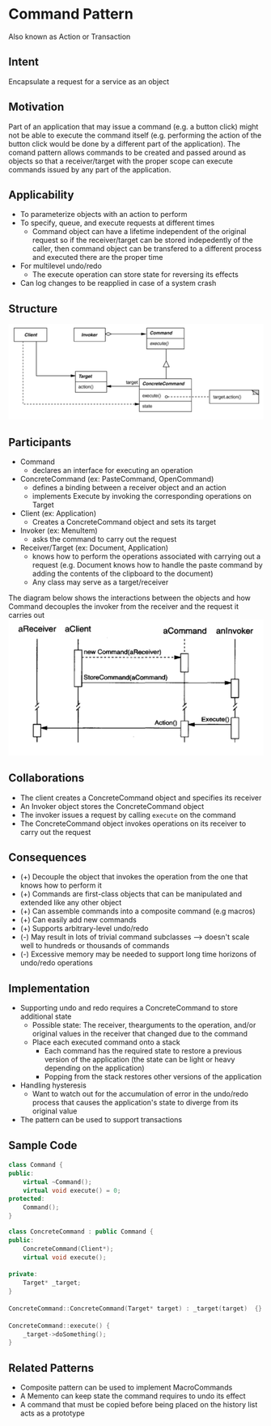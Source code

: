 # Command Pattern 
Also known as Action or Transaction 

## Intent
Encapsulate a request for a service as an object

## Motivation
Part of an application that may issue a command (e.g. a button click) might not be able to execute the command itself (e.g. performing the action of the button click would be done by a different part of the application). The comand pattern allows commands to be created and passed around as objects so that a receiver/target with the proper scope can execute commands issued by any part of the application.

## Applicability
- To parameterize objects with an action to perform
- To specify, queue, and execute requests at different times
    - Command object can have a lifetime independent of the original request so if the receiver/target can be stored indepedently of the caller, then command object can be transfered to a different process and executed there are the proper time
- For multilevel undo/redo
    - The execute operation can store state for reversing its effects
- Can log changes to be reapplied in case of a system crash

## Structure
![](../static/command.png)

## Participants
- Command
    - declares an interface for executing an operation
- ConcreteCommand (ex: PasteCommand, OpenCommand)
    - defines a binding between a receiver object and an action
    - implements Execute by invoking the corresponding operations on Target 
- Client (ex: Application)
    - Creates a ConcreteCommand object and sets its target
- Invoker (ex: MenuItem)
  - asks the command to carry out the request
- Receiver/Target (ex: Document, Application)
  - knows how to perform the operations associated with carrying out a request (e.g. Document knows how to handle the paste command by adding the contents of the clipboard to the document)
  - Any class may serve as a target/receiver

The diagram below shows the interactions between the objects and how Command decouples the invoker from the receiver and the request it carries out
![](../static/command-interactions.png)

## Collaborations
- The client creates a ConcreteCommand object and specifies its receiver
- An Invoker object stores the ConcreteCommand object
- The invoker issues a request by calling `execute` on the command
- The ConcreteCommand object invokes operations on its receiver to carry out the request

## Consequences
- (+) Decouple the object that invokes the operation from the one that knows how to perform it
- (+) Commands are first-class objects that can be manipulated and extended like any other object
- (+) Can assemble commands into a composite command (e.g macros)
- (+) Can easily add new commands
- (+) Supports arbitrary-level undo/redo
- (-) May result in lots of trivial command subclasses --> doesn't scale well to hundreds or thousands of commands
- (-) Excessive memory may be needed to support long time horizons of undo/redo operations

## Implementation
- Supporting undo and redo requires a ConcreteCommand to store additional state
    - Possible state: The receiver, thearguments to the operation, and/or original values in the receiver that changed due to the command
    - Place each executed command onto a stack 
        - Each command has the required state to restore a previous version of the application (the state can be light or heavy depending on the application)
        - Popping from the stack restores other versions of the application
- Handling hysteresis
    - Want to watch out for the accumulation of error in the undo/redo process that causes the application's state to diverge from its original value
- The pattern can be used to support transactions

## Sample Code

``` c++
class Command {
public:
    virtual ~Command();
    virtual void execute() = 0;
protected:
    Command();
}
```

``` c++
class ConcreteCommand : public Command {
public:
    ConcreteCommand(Client*);
    virtual void execute();

private:
    Target* _target;
}

ConcreteCommand::ConcreteCommand(Target* target) : _target(target)  {}

ConcreteCommand::execute() {
    _target->doSomething();
}
```

## Related Patterns
- Composite pattern can be used to implement MacroCommands
- A Memento can keep state the command requires to undo its effect
- A command that must be copied before being placed on the history list acts as a prototype